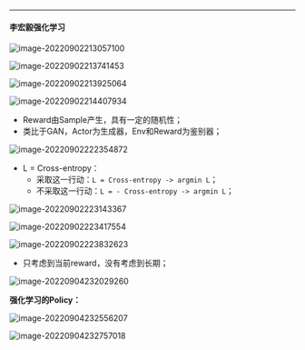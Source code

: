 

####  

------

#### 李宏毅强化学习



![image-20220902213057100](%E5%BC%BA%E5%8C%96%E5%AD%A6%E4%B9%A0.assets/image-20220902213057100.png)

![image-20220902213741453](%E5%BC%BA%E5%8C%96%E5%AD%A6%E4%B9%A0.assets/image-20220902213741453.png)

![image-20220902213925064](%E5%BC%BA%E5%8C%96%E5%AD%A6%E4%B9%A0.assets/image-20220902213925064.png)

![image-20220902214407934](%E5%BC%BA%E5%8C%96%E5%AD%A6%E4%B9%A0.assets/image-20220902214407934.png)

- Reward由Sample产生，具有一定的随机性；
- 类比于GAN，Actor为生成器，Env和Reward为鉴别器；

![image-20220902222354872](%E5%BC%BA%E5%8C%96%E5%AD%A6%E4%B9%A0.assets/image-20220902222354872.png)

- L = Cross-entropy：
    - 采取这一行动：`L = Cross-entropy -> argmin L`；
    - 不采取这一行动：`L = - Cross-entropy -> argmin L`；

![image-20220902223143367](%E5%BC%BA%E5%8C%96%E5%AD%A6%E4%B9%A0.assets/image-20220902223143367.png)

![image-20220902223417554](%E5%BC%BA%E5%8C%96%E5%AD%A6%E4%B9%A0.assets/image-20220902223622193.png)

![image-20220902223832623](%E5%BC%BA%E5%8C%96%E5%AD%A6%E4%B9%A0.assets/image-20220902223832623.png)

- 只考虑到当前reward，没有考虑到长期；

![image-20220904232029260](%E5%BC%BA%E5%8C%96%E5%AD%A6%E4%B9%A0.assets/image-20220904232029260.png)



**强化学习的Policy：**

![image-20220904232556207](%E5%BC%BA%E5%8C%96%E5%AD%A6%E4%B9%A0.assets/image-20220904232556207.png)

![image-20220904232757018](%E5%BC%BA%E5%8C%96%E5%AD%A6%E4%B9%A0.assets/image-20220904232757018.png)